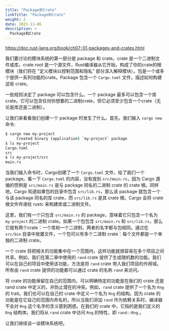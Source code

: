 ```yaml
---
title: "Package和Crate"
linkTitle: "Package和Crate"
weight: 2
date: 2021-11-06
description: >
  Package和Crate
---
```


https://doc.rust-lang.org/book/ch07-01-packages-and-crates.html

我们要讨论的模块系统的第一部分是 package 和 crate。crate 是一个二进制文件或库。crate root 是一个源文件，Rust编译器从它开始，构成了你的crate的根模块（我们将在 "定义模块以控制范围和隐私" 部分深入解释模块）。包是一个或多个提供一系列功能的crate。Package 包含一个 `Cargo.toml` 文件，描述如何构建这些 crate。

一些规则决定了 package 可以包含什么。一个 package 最多可以包含一个库crate。它可以包含任何你想要的二进制crate，但它必须至少包含一个crate（无论是库还是二进制）。

让我们来看看我们创建一个 package 时发生了什么。首先，我们输入 `cargo new` 命令:

```bash
$ cargo new my-project
     Created binary (application) `my-project` package
$ ls my-project
Cargo.toml
src
$ ls my-project/src
main.rs
```

当我们输入命令时，Cargo创建了一个 `Cargo.toml` 文件，给了我们一个 package。看一下 `Cargo.toml` 的内容，没有提到 `src/main.rs`，因为 Cargo 遵循的惯例是 `src/main.rs` 是与 package 同名的二进制 crate 的 crate 根。同样地，Cargo 知道如果包的目录中包含 `src/lib.rs`，那么该 package 就包含一个与该 package 同名的库 crate，而 `src/lib.rs` 是其 crate 根。Cargo 会将 crate 根文件传递给 rustc 来构建库或二进制文件。

这里，我们有一个只包含 `src/main.rs` 的 package，意味着它只包含一个名为 `my-project` 的二进制 crate。如果一个包包含 `src/main.rs` 和 `src/lib.rs`，那么它就有两个crate：一个库和一个二进制，两者的名字都与包相同。通过在 `src/bin` 目录中放置文件，一个包可以有多个二进制 crate：每个文件都是一个单独的二进制 crate。

一个 crate 将把相关的功能集中在一个范围内，这样功能就很容易在多个项目之间共享。例如，我们在第二章中使用的 `rand` crate 提供了生成随机数的功能。我们可以在自己的项目中使用该功能，方法是将 `rand` crate 带入我们项目的作用域。所有由 `rand` crate 提供的功能都可以通过 crate 的名称 `rand` 来访问。

将 crate 的功能保留在自己的范围内，可以明确特定的功能是在我们的 crate 还是rand crate 中定义的，并防止潜在的冲突。例如，`rand` crate 提供了一个名为 `Rng` 的 trait。我们也可以在自己的 crate 中定义一个名为 `Rng` 的结构。因为 crate 的功能是在它自己的范围内命名的，所以当我们添加 `rand` 作为依赖关系时，编译器不会对 `Rng` 这个名字的含义感到困惑。在我们的 crate 中，它指的是我们定义的 `Rng` 结构体。我们将从 `rand` crate 中访问 `Rng` 的特性，即 `rand::Rng` 。

让我们继续谈一谈模块系统吧。
